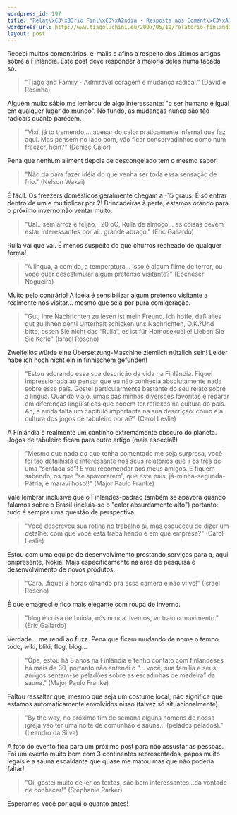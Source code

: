 ```yaml
--- 
wordpress_id: 197
title: "Relat\xC3\xB3rio Finl\xC3\xA2ndia - Resposta aos Coment\xC3\xA1rios"
wordpress_url: http://www.tiagoluchini.eu/2007/05/10/relatorio-finlandia-resposta-aos-comentarios/
layout: post
---
```

Recebi muitos comentários, e-mails e afins a respeito dos últimos artigos sobre a Finlândia. Este post deve responder à maioria deles numa tacada só.
<blockquote>"Tiago and Family - Admiravel coragem e mudança radical." (David e Rosinha)</blockquote>
Alguém muito sábio me lembrou de algo interessante: "o ser humano é igual em qualquer lugar do mundo". No fundo, as mudanças nunca são tão radicais quanto parecem.
<blockquote>"Vixi, já to tremendo…. apesar do calor praticamente infernal que faz aqui. Mas pensem no lado bom, vão ficar conservadinhos como num freezer, hein?" (Denise Calor)</blockquote>
Pena que nenhum aliment depois de descongelado tem o mesmo sabor!
<blockquote>"Não dá para fazer idéia do que venha ser toda essa sensação de frio." (Nelson Wakai)</blockquote>
É fácil. Os freezers domésticos geralmente chegam a -15 graus. É só entrar dentro de um e multiplicar por 2! Brincadeiras à parte, estamos orando para o próximo inverno não ventar muito.
<blockquote>"Ual.. sem arroz e feijão, -20 oC, Rulla de almoço… as coisas devem estar interessantes por aí..  grande abraço." (Eric Gallardo)</blockquote>
Rulla vai que vai. É menos suspeito do que churros recheado de qualquer forma!
<blockquote>"A língua, a comida, a temperatura… isso é algum filme de terror, ou você quer desestimular algum pretenso visitante?" (Ebeneser Nogueira)</blockquote>
Muito pelo contrário! A idéia é sensibilizar algum pretenso visitante a realmente nos visitar... mesmo que seja por pura comigeração.
<blockquote>"Gut, Ihre Nachrichten zu lesen ist mein Freund. Ich hoffe, daß alles gut zu Ihnen geht! Unterhalt schicken uns Nachrichten, O.K.?Und bitte, essen Sie nicht das “Rulla”, es ist für Homosexuelle!
Lieben Sie Sie Kerle" (Israel Roseno)</blockquote>
Zweifellos würde eine Übersetzung-Maschine ziemlich nützlich sein! Leider habe ich noch nicht ein in finnischem gefunden!
<blockquote>"Estou adorando essa sua descrição da vida na Finlândia. Fiquei impressionada ao pensar que eu não conhecia absolutamente nada sobre esse país. Gostei particularmente bastante do seu relato sobre a língua. Quando viajo, umas das minhas diversões favoritas é reparar em diferenças lingüísticas que podem ter reflexos na cultura do país. Ah, e ainda falta um capítulo importante na sua descrição: como é a cultura dos jogos de tabuleiro por aí?" (Carol Leslie)</blockquote>
A Finlândia é realmente um cantinho extremamente obscuro do planeta. Jogos de tabuleiro ficam para outro artigo (mais especial!)
<blockquote>"Mesmo que nada do que tenha comentado me seja surpresa, você foi tão detalhista e interessante nos seus relatórios que li os três de uma “sentada só”! E vou recomendar aos meus amigos. E fiquem sabendo, os que “se apavorarem”, que este país, já-minha-segunda-Pátria, é maravilhoso!!" (Major Paulo Franke)</blockquote>
Vale lembrar inclusive que o Finlandês-padrão também se apavora quando falamos sobre o Brasil (incluia-se o "calor absurdamente alto") portanto: tudo é sempre uma questão de perspectiva.
<blockquote>"Você descreveu sua rotina no trabalho aí, mas esqueceu de dizer um detalhe: com que você está trabalhando e em que empresa?" (Carol Leslie)</blockquote>
Estou com uma equipe de desenvolvimento prestando serviços para a, aqui onipresente, Nokia. Mais especificamente na área de pesquisa e desenvolvimento de novos produtos.
<blockquote>"Cara…fiquei 3 horas olhando pra essa camera e não vi vc!" (Israel Roseno)</blockquote>
É que emagreci e fico mais elegante com roupa de inverno.
<blockquote>"blog é coisa de boiola, nós nunca tivemos, vc traiu o movimento." (Eric Gallardo)</blockquote>
Verdade... me rendi ao fuzz. Pena que ficam mudando de nome o tempo todo, wiki, bliki, flog, blog...
<blockquote>"Ôpa, estou há 8 anos na Finlândia e tenho contato com finlandeses há mais de 30, portanto não entendi o “… você, sua família e seus amigos sentam-se peladões sobre as escadinhas de madeira” da sauna." (Major Paulo Franke)</blockquote>
Faltou ressaltar que, mesmo que seja um costume local, não significa que estamos automaticamente envolvidos nisso (talvez só situacionalmente).
<blockquote>"By the way, no próximo fim de semana alguns homens de nossa igreja vão ter uma noite de comunhão e sauna… (pelados pelados)." (Leandro da Silva)</blockquote>
A foto do evento fica para um próximo post para não assustar as pessoas. Foi um evento muito bom com 3 continentes representados, papos muito legais e a sauna escaldante que quase me matou mas que não poderia faltar!
<blockquote>"Oi, gostei muito de ler os textos, são bem interessantes…dá vontade de conhecer!" (Stéphanie Parker)</blockquote>
Esperamos você por aqui o quanto antes!
